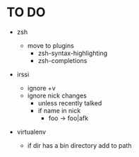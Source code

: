 TO DO
=====

* zsh
    * move to plugins
        * zsh-syntax-highlighting
        * zsh-completions

* irssi
    * ignore +v
    * ignore nick changes
        * unless recently talked
        * if name in nick
            * foo -> foo|afk

* virtualenv
    * if dir has a bin directory add to path
